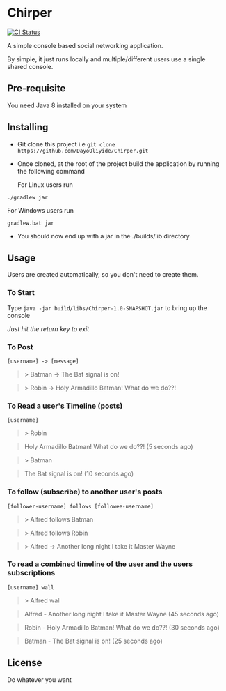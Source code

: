 # Chirper

[![CI Status](http://img.shields.io/travis/DayoOliyide/Chirper.svg?style=flat)](https://travis-ci.org/DayoOliyide/Chirper)

A simple console based social networking application.

By simple, it just runs locally and multiple/different users use a single shared console.

## Pre-requisite
You need Java 8 installed on your system

## Installing

- Git clone this project i.e ``` git clone https://github.com/DayoOliyide/Chirper.git ```
- Once cloned, at the root of the project build the application by running the following command

   For Linux users run
```
./gradlew jar
```

   For Windows users run
```
gradlew.bat jar
```
- You should now end up with a jar in the ./builds/lib directory

## Usage
Users are created automatically, so you don't need to create them.
### To Start
Type  ``` java -jar build/libs/Chirper-1.0-SNAPSHOT.jar ``` to bring up the console

*Just hit the return key to exit*

### To Post
`[username] -> [message]`

>\> Batman -> The Bat signal is on!

>\> Robin -> Holy Armadillo Batman! What do we do??!


### To Read a user's Timeline (posts)
`[username]`

>\> Robin

>Holy Armadillo Batman! What do we do??! (5 seconds ago)

>\> Batman

>The Bat signal is on! (10 seconds ago)


### To follow (subscribe) to another user's posts
`[follower-username] follows [followee-username]`

>\> Alfred follows Batman

>\> Alfred follows Robin

>\> Alfred -> Another long night I take it Master Wayne


### To read a combined timeline of the user and the users subscriptions
`[username] wall`

>\> Alfred wall

>Alfred - Another long night I take it Master Wayne (45 seconds ago)

>Robin - Holy Armadillo Batman! What do we do??! (30 seconds ago)

>Batman - The Bat signal is on! (25 seconds ago)

## License
Do whatever you want